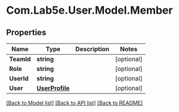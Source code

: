 # Com.Lab5e.User.Model.Member

## Properties

Name | Type | Description | Notes
------------ | ------------- | ------------- | -------------
**TeamId** | **string** |  | [optional] 
**Role** | **string** |  | [optional] 
**UserId** | **string** |  | [optional] 
**User** | [**UserProfile**](UserProfile.md) |  | [optional] 

[[Back to Model list]](../README.md#documentation-for-models) [[Back to API list]](../README.md#documentation-for-api-endpoints) [[Back to README]](../README.md)


